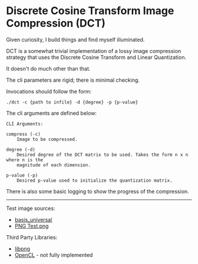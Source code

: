 # Discrete Cosine Transform Image Compression (DCT)

Given curiosity, I build things and find myself illuminated.

DCT is a somewhat trivial implementation of a lossy image compression
strategy that uses the Discrete Cosine Transform and Linear Quantization.

It doesn't do much other than that.

The cli parameters are rigid; there is minimal checking.

Invocations should follow the form:

`./dct -c {path to infile} -d {degree} -p {p-value}`

The cli arguments are defined  below:

    CLI Arguments:

 	compress (-c)
 		Image to be compressed.

	degree (-d)
 		Desired degree of the DCT matrix to be used. Takes the form n x n where n is the
		magnitude of each dimension.

	p-value (-p)
 		Desired p-value used to initialize the quantization matrix.

There is also some basic logging to show the progress of the compression.

---

Test image sources:
* [basis_universal](https://github.com/BinomialLLC/basis_universal)
* [PNG Test.png](https://commons.wikimedia.org/wiki/File:PNG_Test.png)

Third Party Libraries:
* [libpng](http://www.libpng.org)
* [OpenCL](https://www.khronos.org/opencl/) - not fully implemented
